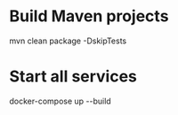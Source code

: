 # Build Maven projects
mvn clean package -DskipTests

# Start all services
docker-compose up --build